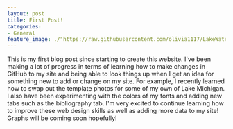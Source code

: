 ```yaml
---
layout: post
title: First Post!
categories:
- General
feature_image: ./"https://raw.githubusercontent.com/olivia1117/LakeWaterLevelData/gh-pages/blog_title_image_cropped.jpg"
---
```


This is my first blog post since starting to create this website. I've been making a lot of progress in terms of learning how to make changes in GitHub to my site and being able to look things up when I get an idea for something new to add or change on my site. For example, I recently learned how to swap out the template photos for some of my own of Lake Michigan. I also have been experimenting with the colors of my fonts and adding new tabs such as the bibliography tab. I'm very excited to continue learning how to improve these web design skills as well as adding more data to my site! Graphs will be coming soon hopefully!
